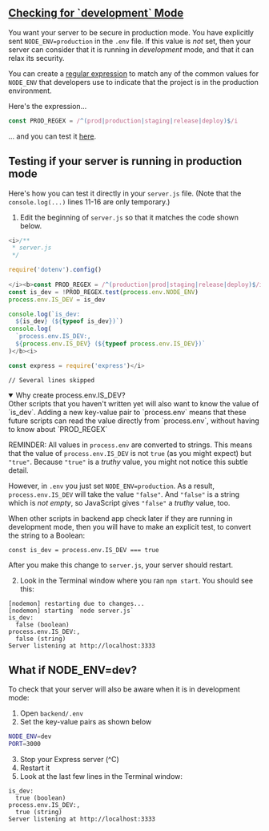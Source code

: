 <!-- Checking for dev mode -->
<section
  id="checking-for-dev-mode"
  aria-labelledby="checking-for-dev-mode"
  data-item="Check for Dev Mode"
>
  <h2><a href="#checking-for-dev-mode">Checking for `development` Mode</a></h2>

You want your server to be secure in production mode. You have explicitly sent `NODE_ENV=production` in the `.env` file. If this value is _not_ set, then your server can consider that it is running in _development_ mode, and that it can relax its security. 

You can create a [regular expression](https://developer.mozilla.org/en-US/docs/Web/JavaScript/Guide/Regular_expressions)  to match any of the common values for `NODE_ENV` that developers use to indicate that the project is in the production environment.

Here's the expression...

```js
const PROD_REGEX = /^(prod|production|staging|release|deploy)$/i
```

... and you can test it [here](https://regex101.com/r/d4ilhU/1).

## Testing if your server is running in production mode

Here's how you can test it directly in your `server.js` file. (Note that the `console.log(...)` lines 11-16 are only temporary.)

1. Edit the beginning of `server.js` so that it matches the code shown below.

```js
<i>/**
 * server.js
 */

require('dotenv').config()
			
</i><b>const PROD_REGEX = /^(production|prod|staging|release|deploy)$/i
const is_dev = !PROD_REGEX.test(process.env.NODE_ENV)
process.env.IS_DEV = is_dev

console.log(`is_dev:
  ${is_dev} (${typeof is_dev})`)
console.log(
  `process.env.IS_DEV:,
  ${process.env.IS_DEV} (${typeof process.env.IS_DEV})`
)</b><i>

const express = require('express')</i>
```
```javascript-s
// Several lines skipped
```

<details class="note" open>
<summary>Why create process.env.IS_DEV?</summary>
Other scripts that you haven't written yet will also want to know the value of `is_dev`. Adding a new key-value pair to `process.env` means that these future scripts can read the value directly from `process.env`, without having to know about `PROD_REGEX` 

REMINDER: All values in `process.env` are converted to strings. This means that the value of `process.env.IS_DEV` is not `true` (as you might expect) but `"true"`.  Because `"true"` is a _truthy_ value, you might not notice this subtle detail.

However, in `.env` you just set `NODE_ENV=production`. As a result, `process.env.IS_DEV` will take the value `"false"`. And `"false"` is a string which is _not empty_, so JavaScript gives `"false"` a _truthy_ value, too.

When other scripts in backend app check later if they are running in development mode, then you will have to make an explicit test, to convert the string to a Boolean:

```js-#
const is_dev = process.env.IS_DEV === true
```

</details>

After you make this change to `server.js`, your server should restart.

2. Look in the Terminal window where you ran `npm start`. You should see this:

```bash-w
[nodemon] restarting due to changes...
[nodemon] starting `node server.js`
is_dev:
  false (boolean)
process.env.IS_DEV:,
  false (string)
Server listening at http://localhost:3333
```

## What if NODE_ENV=dev?

To check that your server will also be aware when it is in development mode:

1. Open `backend/.env`
2. Set the key-value pairs as shown below

```bash
NODE_ENV=dev
PORT=3000
```

3. Stop your Express server (^C)
4. Restart it
5. Look at the last few lines in the Terminal window:

```bash-w
is_dev:
  true (boolean)
process.env.IS_DEV:,
  true (string)
Server listening at http://localhost:3333
```

</section>